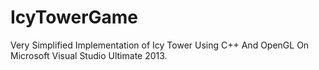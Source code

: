 # IcyTowerGame

Very Simplified Implementation of Icy Tower Using C++ And OpenGL On Microsoft Visual Studio Ultimate 2013.
